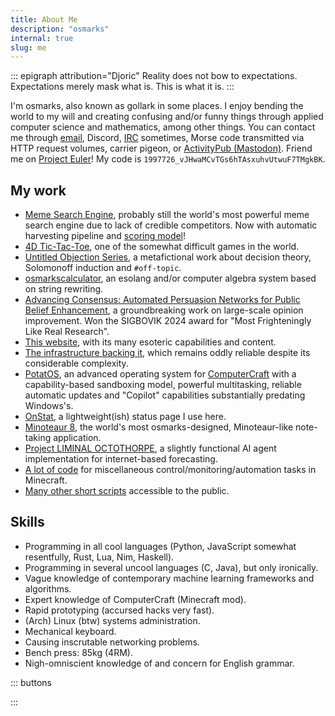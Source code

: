 ```yaml
---
title: About Me
description: "osmarks"
internal: true
slug: me
---
```


::: epigraph attribution="Djoric"
Reality does not bow to expectations. Expectations merely mask what is. This is what it is.
:::

I'm osmarks, also known as gollark in some places.
I enjoy bending the world to my will and creating confusing and/or funny things through applied computer science and mathematics, among other things.
You can contact me through [email](mailto:me@osmarks.net), <span class="hoverdefn" title="My username is 'gollark'">Discord</span>, <a href="https://apionet.gh0.pw/">IRC</a> sometimes, <span class="hoverdefn" title="please note that the monitoring sampling interval is 15 seconds">Morse code transmitted via HTTP request volumes</span>, carrier pigeon, or [ActivityPub (Mastodon)](https://b.osmarks.net/).
Friend me on [Project Euler](https://projecteuler.net/friends)! My code is `1997726_vJHwaMCvTGs6hTAsxuhvUtwuF7TMgkBK`.

## My work

* [Meme Search Engine](https://github.com/osmarks/meme-search-engine), probably still the world's most powerful meme search engine due to lack of credible competitors. Now with automatic harvesting pipeline and [scoring model](/memethresher/)!
* [4D Tic-Tac-Toe](/tictactoe4/), one of the somewhat difficult games in the world.
* [Untitled Objection Series](https://www.youtube.com/playlist?list=PLIoFMnkvRA5PggXaYGQ2QJPEH8LPDm5Dd), a metafictional work about decision theory, Solomonoff induction and `#off-topic`.
* [osmarkscalculator](https://esolangs.org/wiki/Osmarkscalculator), an esolang and/or computer algebra system based on string rewriting.
* [Advancing Consensus: Automated Persuasion Networks for Public Belief Enhancement](https://sigbovik.org/2024/proceedings.pdf#page=192), a groundbreaking work on large-scale opinion improvement. Won the SIGBOVIK 2024 award for "Most Frighteningly Like Real Research".
* [This website](/), with its many esoteric capabilities and content.
* [The infrastructure backing it](/srsapi/), which remains oddly reliable despite its considerable complexity.
* [PotatOS](https://potatos.madefor.cc/), an advanced operating system for [ComputerCraft](https://tweaked.cc/) with a capability-based sandboxing model, powerful multitasking, reliable automatic updates and "Copilot" capabilities substantially predating Windows's.
* [OnStat](https://status.osmarks.net/), a lightweight(ish) status page I use here.
* [Minoteaur 8](https://github.com/osmarks/minoteaur-8), the world's most osmarks-designed, Minoteaur-like note-taking application.
* [Project LIMINAL OCTOTHORPE](https://github.com/osmarks/liminal-octothorpe), a slightly functional AI agent implementation for internet-based forecasting.
* [A lot of code](https://github.com/osmarks/misc/tree/master/computercraft) for miscellaneous control/monitoring/automation tasks in Minecraft.
* [Many other short scripts](https://github.com/osmarks/misc/) accessible to the public.

## Skills

* Programming in all cool languages (Python, JavaScript somewhat resentfully, Rust, Lua, Nim, Haskell).
* Programming in several uncool languages (C, Java), but only ironically.
* Vague knowledge of contemporary machine learning frameworks and algorithms.
* Expert knowledge of ComputerCraft (Minecraft mod).
* Rapid prototyping (accursed hacks very fast).
* (Arch) Linux (btw) systems administration.
* Mechanical keyboard.
* Causing inscrutable networking problems.
* Bench press: 85kg (4RM).
* Nigh-omniscient knowledge of and concern for English grammar.

::: buttons

:::
